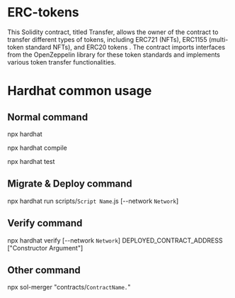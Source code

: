 # ERC-tokens
This Solidity contract, titled Transfer, allows the owner of the contract to transfer different types of tokens, including ERC721 (NFTs), ERC1155 (multi-token standard NFTs), and ERC20 tokens . The contract imports interfaces from the OpenZeppelin library for these token standards and implements various token transfer functionalities.
# Hardhat common usage

## Normal command

npx hardhat

npx hardhat compile

npx hardhat test

## Migrate & Deploy command

npx hardhat run scripts/`Script Name`.js [--network `Network`]

## Verify command

npx hardhat verify [--network `Network`] DEPLOYED_CONTRACT_ADDRESS ["Constructor Argument"]

## Other command

npx sol-merger "contracts/`ContractName.`"
